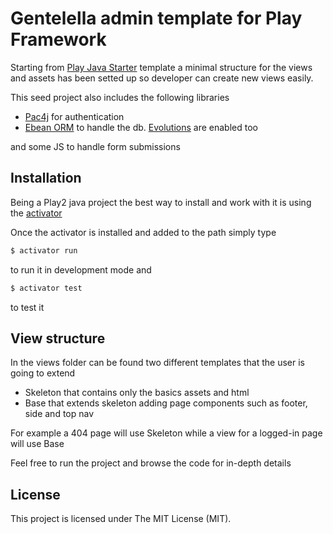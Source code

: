 # Gentelella admin template for Play Framework

Starting from [Play Java Starter](https://github.com/playframework/play-java-starter-example) template
a minimal structure for the views and assets has been setted up so developer can create new views easily.

This seed project also includes the following libraries

* [Pac4j](https://github.com/pac4j/play-pac4j) for authentication
* [Ebean ORM](https://www.playframework.com/documentation/2.5.x/JavaEbean) to handle the db. [Evolutions](https://www.playframework.com/documentation/2.5.x/Evolutions#managing-database-evolutions) are enabled too

and some JS to handle form submissions

## Installation
Being a Play2 java project the best way to install and work with it is using the [activator](https://playframework.com/download)

Once the activator is installed and added to the path simply type

```sh
$ activator run
```

to run it in development mode and

```sh
$ activator test
```
to test it

## View structure

In the views folder can be found two different templates that the user is going to extend
  - Skeleton that contains only the basics assets and html
  - Base that extends skeleton adding page components such as footer, side and top nav

For example a 404 page will use Skeleton while a view for a logged-in page will use Base

Feel free to run the project and browse the code for in-depth details

## License

This project is licensed under The MIT License (MIT).